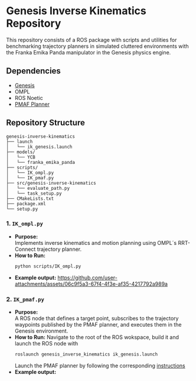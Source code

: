 # Genesis Inverse Kinematics Repository

This repository consists of a ROS package with scripts and utilities for benchmarking trajectory planners in simulated cluttered environments with the Franka Emika Panda manipulator in the Genesis physics engine.

## Dependencies   
- [Genesis](https://genesis-world.readthedocs.io/en/latest/index.html)
- OMPL
- ROS Noetic
- [PMAF Planner](https://github.com/riddhiman13/multi_agent_vector_fields/tree/8f151309d020fc34493607b42d175da027354e84)

## Repository Structure
```
genesis-inverse-kinematics
├── launch
│   └── ik_genesis.launch
├── models/
│   └── YCB
│   └── franka_emika_panda
├── scripts/
│   └── IK_ompl.py
│   └── IK_pmaf.py
├── src/genesis-inverse-kinematics
│   └── evaluate_path.py
│   └── task_setup.py
├── CMakeLists.txt
├── package.xml
└── setup.py
```

### 1. `IK_ompl.py`
- **Purpose:**  
  Implements inverse kinematics and motion planning using OMPL´s RRT-Connect trajectory planner. 
- **How to Run:**  
  ```bash
  python scripts/IK_ompl.py
-  **Example output:**
https://github.com/user-attachments/assets/06c9f5a3-67f4-4f3e-af35-4217792a989a


### 2. `IK_pmaf.py`
- **Purpose:**  
  A ROS node that defines a target point, subscribes to the trajectory waypoints published by the PMAF planner, and executes them in the Genesis environment.
- **How to Run:**
  Navigate to the root of the ROS wokspace, build it and launch the ROS node with
  ```bash
  roslaunch genesis_inverse_kinematics ik_genesis.launch
  ```
  Launch the PMAF planner by following the corresponding [instructions](https://github.com/riddhiman13/multi_agent_vector_fields/blob/8f151309d020fc34493607b42d175da027354e84/README.md)
-  **Example output:**


  
  


  
